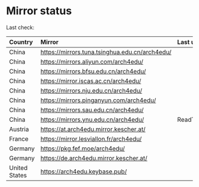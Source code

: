 <script src="./time.js"></script>
# Mirror status
Last check: <script type="text/javascript">localize(1669130652.5759137);</script>

|Country|Mirror|Last update|
|:------|:-----|:----------|
|China|https://mirrors.tuna.tsinghua.edu.cn/arch4edu/|<script type="text/javascript">localize(1669099284);</script>|
|China|https://mirrors.aliyun.com/arch4edu/|<script type="text/javascript">localize(1669016449);</script>|
|China|https://mirrors.bfsu.edu.cn/arch4edu/|<script type="text/javascript">localize(1669099284);</script>|
|China|https://mirror.iscas.ac.cn/arch4edu/|<script type="text/javascript">localize(1669099284);</script>|
|China|https://mirrors.nju.edu.cn/arch4edu/|<script type="text/javascript">localize(1669016449);</script>|
|China|https://mirrors.pinganyun.com/arch4edu/|<script type="text/javascript">localize(1669055856);</script>|
|China|https://mirrors.sau.edu.cn/arch4edu/|<script type="text/javascript">localize(1650446957);</script>|
|China|https://mirrors.ynu.edu.cn/arch4edu/|ReadTimeout|
|Austria|https://at.arch4edu.mirror.kescher.at/|<script type="text/javascript">localize(1669099284);</script>|
|France|https://mirror.lesviallon.fr/arch4edu/|<script type="text/javascript">localize(1669099284);</script>|
|Germany|https://pkg.fef.moe/arch4edu/|<script type="text/javascript">localize(1669099284);</script>|
|Germany|https://de.arch4edu.mirror.kescher.at/|<script type="text/javascript">localize(1669099284);</script>|
|United States|https://arch4edu.keybase.pub/|<script type="text/javascript">localize(1669055856);</script>|

<script src="./tablefilter/tablefilter.js"></script>
<script src="./table.js"></script>